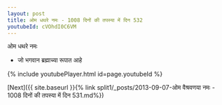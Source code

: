 ```yaml
---
layout: post
title: ओम धथरे नमः - 1008 दिनों की तपस्या में दिन 532
youtubeId: cVOhdI0C6VM
---
```

 
 
 ओम धथरे नमः  
 
 -  जो भगवान ब्रह्माच्या रूपात आहे 
 
  
 
  
 
 
 
 
 
 


{% include youtubePlayer.html id=page.youtubeId %}
 
[Next]({{ site.baseurl }}{% link  split1/_posts/2013-09-07-ओम वैश्रवणया नमः - 1008 दिनों की तपस्या में दिन 531.md%})
 
